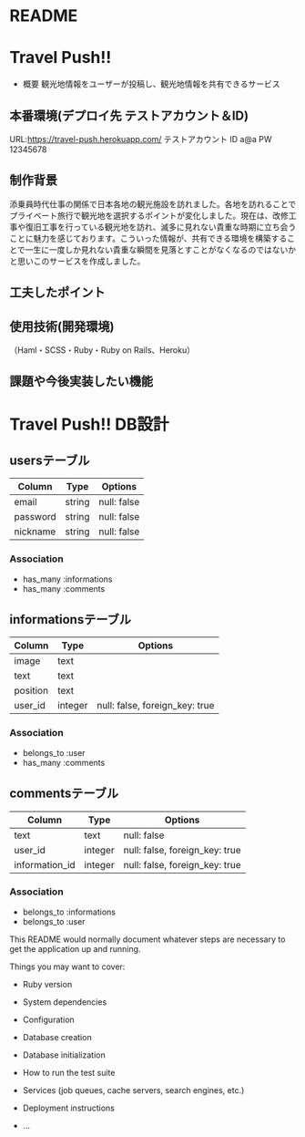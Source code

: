 # README

# Travel Push!!
- 概要 
  観光地情報をユーザーが投稿し、観光地情報を共有できるサービス
## 本番環境(デプロイ先 テストアカウント＆ID)
  URL:https://travel-push.herokuapp.com/
  テストアカウント
  ID a@a
  PW 12345678
## 制作背景
  添乗員時代仕事の関係で日本各地の観光施設を訪れました。各地を訪れることでプライベート旅行で観光地を選択するポイントが変化しました。現在は、改修工事や復旧工事を行っている観光地を訪れ、滅多に見れない貴重な時期に立ち会うことに魅力を感じております。こういった情報が、共有できる環境を構築することで一生に一度しか見れない貴重な瞬間を見落とすことがなくなるのではないかと思いこのサービスを作成しました。
## 工夫したポイント
## 使用技術(開発環境)
  （Haml・SCSS・Ruby・Ruby on Rails、Heroku）
## 課題や今後実装したい機能

# Travel Push!! DB設計
## usersテーブル
|Column|Type|Options|
|------|----|-------|
|email|string|null: false|
|password|string|null: false|
|nickname|string|null: false|
### Association
- has_many :informations
- has_many :comments

## informationsテーブル
|Column|Type|Options|
|------|----|-------|
|image|text||
|text|text||
|position|text||
|user_id|integer|null: false, foreign_key: true|
### Association
- belongs_to :user
- has_many :comments

## commentsテーブル
|Column|Type|Options|
|------|----|-------|
|text|text|null: false|
|user_id|integer|null: false, foreign_key: true|
|information_id|integer|null: false, foreign_key: true|
### Association
- belongs_to :informations
- belongs_to :user

This README would normally document whatever steps are necessary to get the
application up and running.

Things you may want to cover:

* Ruby version

* System dependencies

* Configuration

* Database creation

* Database initialization

* How to run the test suite

* Services (job queues, cache servers, search engines, etc.)

* Deployment instructions

* ...
